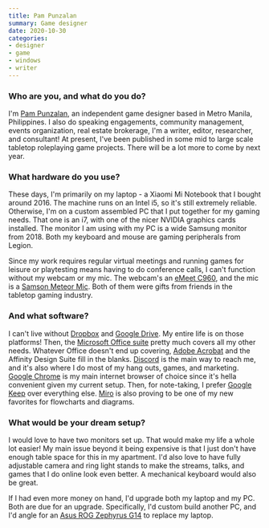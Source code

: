 ```yaml
---
title: Pam Punzalan
summary: Game designer
date: 2020-10-30
categories:
- designer
- game
- windows
- writer
---
```


### Who are you, and what do you do?

I'm [Pam Punzalan](https://thedovetailor.com/ "Pam's website."), an independent game designer based in Metro Manila, Philippines. I also do speaking engagements, community management, events organization, real estate brokerage, I'm a writer, editor, researcher, and consultant! At present, I've been published in some mid to large scale tabletop roleplaying game projects. There will be a lot more to come by next year.

### What hardware do you use?

These days, I'm primarily on my laptop - a Xiaomi Mi Notebook that I bought around 2016. The machine runs on an Intel i5, so it's still extremely reliable. Otherwise, I'm on a custom assembled PC that I put together for my gaming needs. That one is an i7, with one of the nicer NVIDIA graphics cards installed. The monitor I am using with my PC is a wide Samsung monitor from 2018. Both my keyboard and mouse are gaming peripherals from Legion.

Since my work requires regular virtual meetings and running games for leisure or playtesting means having to do conference calls, I can't function without my webcam or my mic. The webcam's an [eMeet C960][emeet-c960], and the mic is a [Samson Meteor Mic][meteor-mic]. Both of them were gifts from friends in the tabletop gaming industry.

### And what software?

I can't live without [Dropbox][] and [Google Drive][google-drive]. My entire life is on those platforms! Then, the [Microsoft Office suite][office] pretty much covers all my other needs. Whatever Office doesn't end up covering, [Adobe Acrobat][acrobat] and the Affinity Design Suite fill in the blanks. [Discord][] is the main way to reach me, and it's also where I do most of my hang outs, games, and marketing. [Google Chrome][chrome] is my main internet browser of choice since it's hella convenient given my current setup. Then, for note-taking, I prefer [Google Keep][google-keep] over everything else. [Miro][] is also proving to be one of my new favorites for flowcharts and diagrams.

### What would be your dream setup?

I would love to have two monitors set up. That would make my life a whole lot easier! My main issue beyond it being expensive is that I just don't have enough table space for this in my apartment. I'd also love to have fully adjustable camera and ring light stands to make the streams, talks, and games that I do online look even better. A mechanical keyboard would also be great.

If I had even more money on hand, I'd upgrade both my laptop and my PC. Both are due for an upgrade. Specifically, I'd custom build another PC, and I'd angle for an [Asus ROG Zephyrus G14][rog-zephyrus-g14] to replace my laptop.

[acrobat]: https://www.adobe.com/acrobat.html "Software for creating and editing PDF documents."
[chrome]: https://www.google.com/intl/en/chrome/ "A WebKit-based browser, where each tab runs in its own thread."
[discord]: https://discord.com/ "A voice and text chat service."
[dropbox]: https://www.dropbox.com/ "Online syncing and storage."
[emeet-c960]: http://www.emeet.ai/c960.html "An HD webcam."
[google-drive]: http://web.archive.org/web/20220127131904/https://accounts.google.com/ServiceLogin?service=wise "A cloud storage service."
[google-keep]: https://en.wikipedia.org/wiki/Google_Keep "A note-taking service."
[meteor-mic]: http://web.archive.org/web/20230510050042/http://www.samsontech.com/samson/products/microphones/usb-microphones/meteormic/ "A USB condenser mic."
[miro]: https://miro.com/ "An online collaborative whiteboard service."
[office]: https://www.microsoft.com/en-us/microsoft-365 "An office productivity suite."
[rog-zephyrus-g14]: https://rog.asus.com/us/laptops/rog-zephyrus/rog-zephyrus-g14-series/ "A 14 inch gaming laptop."
